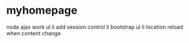 # myhomepage
node ajax work
ul
	li add session control
	li bootstrap ui
	li location reload when content change
